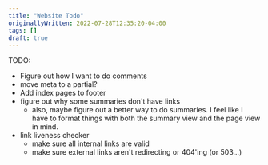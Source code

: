 ```yaml
---
title: "Website Todo"
originallyWritten: 2022-07-28T12:35:20-04:00
tags: []
draft: true
---
```


TODO:
* Figure out how I want to do comments
* move meta to a partial?
* Add index pages to footer
* figure out why some summaries don't have links
  - also, maybe figure out a better way to do summaries. I feel like I have to format things with both the summary view and the page view in mind.
* link liveness checker
  - make sure all internal links are valid
  - make sure external links aren't redirecting or 404'ing (or 503...)
